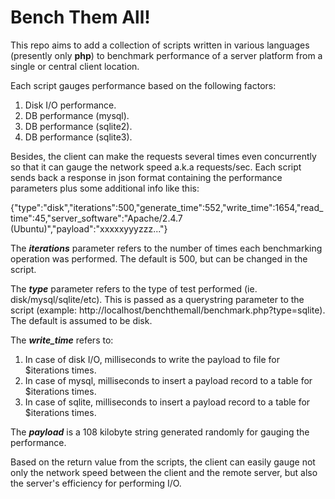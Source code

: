 Bench Them All!
===============

This repo aims to add a collection of scripts written in various languages (presently only **php**) to benchmark performance of a server platform from a single or central client location.

Each script gauges performance based on the following factors:

1. Disk I/O performance.
2. DB performance (mysql).
3. DB performance (sqlite2).
4. DB performance (sqlite3).

Besides, the client can make the requests several times even concurrently so that it can gauge the network speed a.k.a requests/sec. Each script sends back a response in json format containing the performance parameters  plus some additional info like this:

{"type":"disk","iterations":500,"generate_time":552,"write_time":1654,"read_time":45,"server_software":"Apache\/2.4.7 (Ubuntu)","payload":"xxxxxyyyzzz..."}

The ***iterations*** parameter refers to the number of times each benchmarking operation was performed. The default is 500, but can be changed in the script.

The ***type*** parameter refers to the type of test performed (ie. disk/mysql/sqlite/etc). This is passed as a querystring parameter to the script (example: http://localhost/benchthemall/benchmark.php?type=sqlite). The default is assumed to be disk.

The ***write_time*** refers to:
1. In case of disk I/O, milliseconds to write the payload to file for $iterations times.
2. In case of mysql, milliseconds to insert a payload record to a table for $iterations times.
3. In case of sqlite, milliseconds to insert a payload record to a table for $iterations times.

The ***payload*** is a 108 kilobyte string generated randomly for gauging the performance.

Based on the return value from the scripts, the client can easily gauge not only the network speed between the client and the remote server, but also the server's efficiency for performing I/O.
